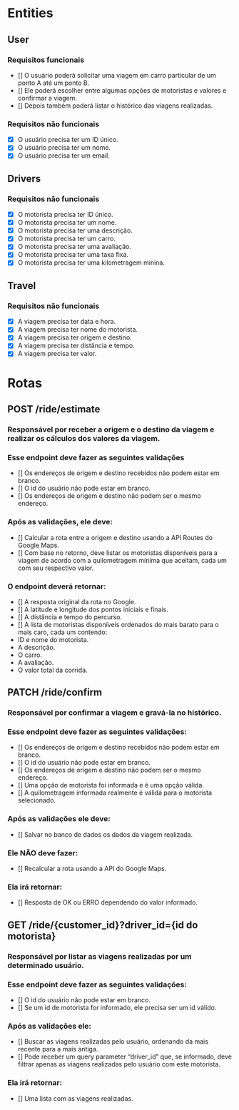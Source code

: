 # Entities

## User
### Requisitos funcionais
- [] O usuário poderá solicitar uma viagem em carro particular de um ponto A até um ponto B.
- [] Ele poderá escolher entre algumas opções de motoristas e valores e confirmar a viagem.
- [] Depois também poderá listar o histórico das viagens realizadas.

### Requisitos não funcionais
- [x] O usuário precisa ter um ID único.
- [x] O usuário precisa ter um nome.
- [x] O usuário precisa ter um email.

## Drivers
### Requisitos não funcionais
- [x] O motorista precisa ter ID único.
- [x] O motorista precisa ter um nome.
- [x] O motorista precisa ter uma descrição.
- [x] O motorista precisa ter um carro.
- [x] O motorista precisa ter uma avaliação.
- [x] O motorista precisa ter uma taxa fixa.
- [x] O motorista precisa ter uma kilometragem mínina.

## Travel
### Requisitos não funcionais
- [x] A viagem precisa ter data e hora.
- [x] A viagem precisa ter nome do motorista.
- [x] A viagem precisa ter origem e destino.
- [x] A viagem precisa ter distância e tempo.
- [x] A viagem precisa ter valor.

# Rotas

## POST /ride/estimate
### Responsável por receber a origem e o destino da viagem e realizar os cálculos dos valores da viagem.

### Esse endpoint deve fazer as seguintes validações
- [] Os endereços de origem e destino recebidos não podem estar em branco.
- [] O id do usuário não pode estar em branco.
- [] Os endereços de origem e destino não podem ser o mesmo endereço.

### Após as validações, ele deve:
- [] Calcular a rota entre a origem e destino usando a API Routes do Google Maps.
- [] Com base no retorno, deve listar os motoristas disponíveis para a viagem de acordo com a quilometragem mínima que aceitam, cada um com seu respectivo valor.

### O endpoint deverá retornar:
- [] A resposta original da rota no Google.
- [] A latitude e longitude dos pontos iniciais e finais.
- [] A distância e tempo do percurso.
- [] A lista de motoristas disponíveis ordenados do mais barato para o mais caro, cada um contendo:
- ID e nome do motorista.
- A descrição.
- O carro.
- A avaliação.
- O valor total da corrida.

## PATCH /ride/confirm

### Responsável por confirmar a viagem e gravá-la no histórico.

### Esse endpoint deve fazer as seguintes validações:
- [] Os endereços de origem e destino recebidos não podem estar em branco.
- [] O id do usuário não pode estar em branco.
- [] Os endereços de origem e destino não podem ser o mesmo endereço.
- [] Uma opção de motorista foi informada e é uma opção válida.
- [] A quilometragem informada realmente é válida para o motorista selecionado.

### Após as validações ele deve:
- [] Salvar no banco de dados os dados da viagem realizada.

### Ele NÃO deve fazer:
- [] Recalcular a rota usando a API do Google Maps.

### Ela irá retornar:
- [] Resposta de OK ou ERRO dependendo do valor informado.

## GET /ride/{customer_id}?driver_id={id do motorista}

### Responsável por listar as viagens realizadas por um determinado usuário.

### Esse endpoint deve fazer as seguintes validações:
- [] O id do usuário não pode estar em branco.
- [] Se um id de motorista for informado, ele precisa ser um id válido.

### Após as validações ele:
- [] Buscar as viagens realizadas pelo usuário, ordenando da mais recente para a mais antiga.
- [] Pode receber um query parameter “driver_id” que, se informado, deve filtrar apenas as viagens realizadas pelo usuário com este motorista.

### Ela irá retornar:
- [] Uma lista com as viagens realizadas.
